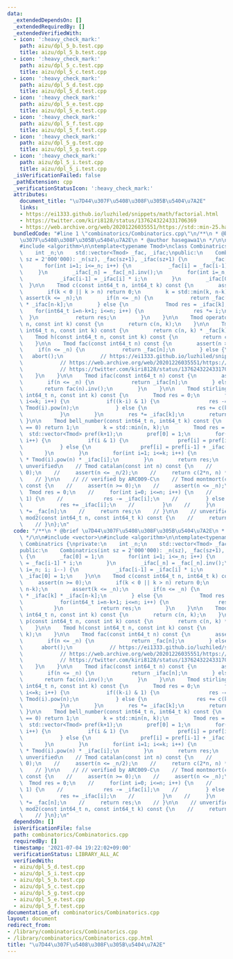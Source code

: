 ```yaml
---
data:
  _extendedDependsOn: []
  _extendedRequiredBy: []
  _extendedVerifiedWith:
  - icon: ':heavy_check_mark:'
    path: aizu/dpl_5_b.test.cpp
    title: aizu/dpl_5_b.test.cpp
  - icon: ':heavy_check_mark:'
    path: aizu/dpl_5_c.test.cpp
    title: aizu/dpl_5_c.test.cpp
  - icon: ':heavy_check_mark:'
    path: aizu/dpl_5_d.test.cpp
    title: aizu/dpl_5_d.test.cpp
  - icon: ':heavy_check_mark:'
    path: aizu/dpl_5_e.test.cpp
    title: aizu/dpl_5_e.test.cpp
  - icon: ':heavy_check_mark:'
    path: aizu/dpl_5_f.test.cpp
    title: aizu/dpl_5_f.test.cpp
  - icon: ':heavy_check_mark:'
    path: aizu/dpl_5_g.test.cpp
    title: aizu/dpl_5_g.test.cpp
  - icon: ':heavy_check_mark:'
    path: aizu/dpl_5_i.test.cpp
    title: aizu/dpl_5_i.test.cpp
  _isVerificationFailed: false
  _pathExtension: cpp
  _verificationStatusIcon: ':heavy_check_mark:'
  attributes:
    document_title: "\u7D44\u307F\u5408\u308F\u305B\u5404\u7A2E"
    links:
    - https://ei1333.github.io/luzhiled/snippets/math/factorial.html
    - https://twitter.com/kiri8128/status/1376243224331706369
    - https://web.archive.org/web/20201226035551/https://std::min-25.hatenablog.com/entry/2017/04/10/215046
  bundledCode: "#line 1 \"combinatorics/Combinatorics.cpp\"\n/**\n * @brief \u7D44\
    \u307F\u5408\u308F\u305B\u5404\u7A2E\n * @author hasegawa1\n */\n\n#include <vector>\n\
    #include <algorithm>\n\ntemplate<typename Tmod>\nclass Combinatrics {\nprivate:\n\
    \    int _n;\n    std::vector<Tmod> _fac, _ifac;\npublic:\n    Combinatrics(int\
    \ sz = 2'000'000): _n(sz), _fac(sz+1), _ifac(sz+1) {\n        _fac[0] = 1;\n \
    \       for(int i=1; i<=_n; i++) {\n            _fac[i] = _fac[i-1] * i;\n   \
    \     }\n        _ifac[_n] = _fac[_n].inv();\n        for(int i=_n; i; i--) {\n\
    \            _ifac[i-1] = _ifac[i] * i;\n        }\n        _ifac[0] = 1;\n  \
    \  }\n\n    Tmod c(const int64_t n, int64_t k) const {\n        assert(n >= 0);\n\
    \        if(k < 0 || k > n) return 0;\n        k = std::min(k, n-k);\n       \
    \ assert(k <= _n);\n        if(n <= _n) {\n            return _fac[n] * _ifac[k]\
    \ * _ifac[n-k];\n        } else {\n            Tmod res = _ifac[k];\n        \
    \    for(int64_t i=n-k+1; i<=n; i++) {\n                res *= i;\n          \
    \  }\n            return res;\n        }\n    }\n\n    Tmod operator()(const int64_t\
    \ n, const int k) const {\n        return c(n, k);\n    }\n\n    Tmod p(const\
    \ int64_t n, const int k) const {\n        return c(n, k) * _fac[k];\n    }\n\n\
    \    Tmod h(const int64_t n, const int k) const {\n        return c(n-1+k, k);\n\
    \    }\n\n    Tmod fac(const int64_t n) const {\n        assert(n >= 0);\n   \
    \     if(n <= _n) {\n            return _fac[n];\n        } else {\n         \
    \   abort();\n            // https://ei1333.github.io/luzhiled/snippets/math/factorial.html\n\
    \            // https://web.archive.org/web/20201226035551/https://std::min-25.hatenablog.com/entry/2017/04/10/215046\n\
    \            // https://twitter.com/kiri8128/status/1376243224331706369\n    \
    \    }\n    }\n\n    Tmod ifac(const int64_t n) const {\n        assert(n >= 0);\n\
    \        if(n <= _n) {\n            return _ifac[n];\n        } else {\n     \
    \       return fac(n).inv();\n        }\n    }\n\n    Tmod stirling_number2(const\
    \ int64_t n, const int k) const {\n        Tmod res = 0;\n        for(int i=0;\
    \ i<=k; i++) {\n            if((k-i) & 1) {\n                res -= c(k, i) *\
    \ Tmod(i).pow(n);\n            } else {\n                res += c(k, i) * Tmod(i).pow(n);\n\
    \            }\n        }\n        res *= _ifac[k];\n        return res;\n   \
    \ }\n\n    Tmod bell_number(const int64_t n, int64_t k) const {\n        if(n\
    \ == 0) return 1;\n        k = std::min(n, k);\n        Tmod res = 0;\n      \
    \  std::vector<Tmod> pref(k+1);\n        pref[0] = 1;\n        for(int i=1; i<=k;\
    \ i++) {\n            if(i & 1) {\n                pref[i] = pref[i-1] - _ifac[i];\n\
    \            } else {\n                pref[i] = pref[i-1] + _ifac[i];\n     \
    \       }\n        }\n        for(int i=1; i<=k; i++) {\n            res += pref[k-i]\
    \ * Tmod(i).pow(n) * _ifac[i];\n        }\n        return res;\n    }\n\n    //\
    \ unverified\n    // Tmod catalan(const int n) const {\n    //     assert(n >=\
    \ 0);\n    //     assert(n <= _n/2);\n    //     return c(2*n, n) * _ifac[n+1];\n\
    \    // }\n\n    // // verified by ARC009-C\n    // Tmod montmort(const int n)\
    \ const {\n    //     assert(n >= 0);\n    //     assert(n <= _n);\n    //   \
    \  Tmod res = 0;\n    //     for(int i=0; i<=n; i++) {\n    //         if(i &\
    \ 1) {\n    //             res -= _ifac[i];\n    //         } else {\n    // \
    \            res += _ifac[i];\n    //         }\n    //     }\n    //     res\
    \ *= _fac[n];\n    //     return res;\n    // }\n\n    // unverified\n    // int\
    \ mod2(const int64_t n, const int64_t k) const {\n    //     return (n&k) == k;\n\
    \    // }\n};\n"
  code: "/**\n * @brief \u7D44\u307F\u5408\u308F\u305B\u5404\u7A2E\n * @author hasegawa1\n\
    \ */\n\n#include <vector>\n#include <algorithm>\n\ntemplate<typename Tmod>\nclass\
    \ Combinatrics {\nprivate:\n    int _n;\n    std::vector<Tmod> _fac, _ifac;\n\
    public:\n    Combinatrics(int sz = 2'000'000): _n(sz), _fac(sz+1), _ifac(sz+1)\
    \ {\n        _fac[0] = 1;\n        for(int i=1; i<=_n; i++) {\n            _fac[i]\
    \ = _fac[i-1] * i;\n        }\n        _ifac[_n] = _fac[_n].inv();\n        for(int\
    \ i=_n; i; i--) {\n            _ifac[i-1] = _ifac[i] * i;\n        }\n       \
    \ _ifac[0] = 1;\n    }\n\n    Tmod c(const int64_t n, int64_t k) const {\n   \
    \     assert(n >= 0);\n        if(k < 0 || k > n) return 0;\n        k = std::min(k,\
    \ n-k);\n        assert(k <= _n);\n        if(n <= _n) {\n            return _fac[n]\
    \ * _ifac[k] * _ifac[n-k];\n        } else {\n            Tmod res = _ifac[k];\n\
    \            for(int64_t i=n-k+1; i<=n; i++) {\n                res *= i;\n  \
    \          }\n            return res;\n        }\n    }\n\n    Tmod operator()(const\
    \ int64_t n, const int k) const {\n        return c(n, k);\n    }\n\n    Tmod\
    \ p(const int64_t n, const int k) const {\n        return c(n, k) * _fac[k];\n\
    \    }\n\n    Tmod h(const int64_t n, const int k) const {\n        return c(n-1+k,\
    \ k);\n    }\n\n    Tmod fac(const int64_t n) const {\n        assert(n >= 0);\n\
    \        if(n <= _n) {\n            return _fac[n];\n        } else {\n      \
    \      abort();\n            // https://ei1333.github.io/luzhiled/snippets/math/factorial.html\n\
    \            // https://web.archive.org/web/20201226035551/https://std::min-25.hatenablog.com/entry/2017/04/10/215046\n\
    \            // https://twitter.com/kiri8128/status/1376243224331706369\n    \
    \    }\n    }\n\n    Tmod ifac(const int64_t n) const {\n        assert(n >= 0);\n\
    \        if(n <= _n) {\n            return _ifac[n];\n        } else {\n     \
    \       return fac(n).inv();\n        }\n    }\n\n    Tmod stirling_number2(const\
    \ int64_t n, const int k) const {\n        Tmod res = 0;\n        for(int i=0;\
    \ i<=k; i++) {\n            if((k-i) & 1) {\n                res -= c(k, i) *\
    \ Tmod(i).pow(n);\n            } else {\n                res += c(k, i) * Tmod(i).pow(n);\n\
    \            }\n        }\n        res *= _ifac[k];\n        return res;\n   \
    \ }\n\n    Tmod bell_number(const int64_t n, int64_t k) const {\n        if(n\
    \ == 0) return 1;\n        k = std::min(n, k);\n        Tmod res = 0;\n      \
    \  std::vector<Tmod> pref(k+1);\n        pref[0] = 1;\n        for(int i=1; i<=k;\
    \ i++) {\n            if(i & 1) {\n                pref[i] = pref[i-1] - _ifac[i];\n\
    \            } else {\n                pref[i] = pref[i-1] + _ifac[i];\n     \
    \       }\n        }\n        for(int i=1; i<=k; i++) {\n            res += pref[k-i]\
    \ * Tmod(i).pow(n) * _ifac[i];\n        }\n        return res;\n    }\n\n    //\
    \ unverified\n    // Tmod catalan(const int n) const {\n    //     assert(n >=\
    \ 0);\n    //     assert(n <= _n/2);\n    //     return c(2*n, n) * _ifac[n+1];\n\
    \    // }\n\n    // // verified by ARC009-C\n    // Tmod montmort(const int n)\
    \ const {\n    //     assert(n >= 0);\n    //     assert(n <= _n);\n    //   \
    \  Tmod res = 0;\n    //     for(int i=0; i<=n; i++) {\n    //         if(i &\
    \ 1) {\n    //             res -= _ifac[i];\n    //         } else {\n    // \
    \            res += _ifac[i];\n    //         }\n    //     }\n    //     res\
    \ *= _fac[n];\n    //     return res;\n    // }\n\n    // unverified\n    // int\
    \ mod2(const int64_t n, const int64_t k) const {\n    //     return (n&k) == k;\n\
    \    // }\n};\n"
  dependsOn: []
  isVerificationFile: false
  path: combinatorics/Combinatorics.cpp
  requiredBy: []
  timestamp: '2021-07-04 19:22:02+09:00'
  verificationStatus: LIBRARY_ALL_AC
  verifiedWith:
  - aizu/dpl_5_d.test.cpp
  - aizu/dpl_5_i.test.cpp
  - aizu/dpl_5_b.test.cpp
  - aizu/dpl_5_c.test.cpp
  - aizu/dpl_5_g.test.cpp
  - aizu/dpl_5_e.test.cpp
  - aizu/dpl_5_f.test.cpp
documentation_of: combinatorics/Combinatorics.cpp
layout: document
redirect_from:
- /library/combinatorics/Combinatorics.cpp
- /library/combinatorics/Combinatorics.cpp.html
title: "\u7D44\u307F\u5408\u308F\u305B\u5404\u7A2E"
---
```

